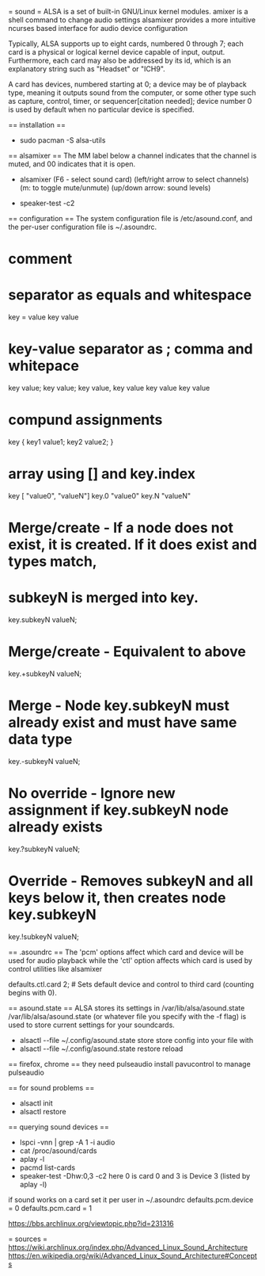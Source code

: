 = sound =
ALSA is a set of built-in GNU/Linux kernel modules.
amixer is a shell command to change audio settings
alsamixer provides a more intuitive ncurses based interface for audio device configuration

Typically, ALSA supports up to eight cards, numbered 0 through 7; each card is a physical or logical kernel device capable of input, output. Furthermore, each card may also be addressed by its id, which is an explanatory string such as "Headset" or "ICH9".

A card has devices, numbered starting at 0; a device may be of playback type, meaning it outputs sound from the computer, or some other type such as capture, control, timer, or sequencer[citation needed]; device number 0 is used by default when no particular device is specified.

== installation ==
* sudo pacman -S alsa-utils

== alsamixer ==
The MM label below a channel indicates that the channel is muted, and 00 indicates that it is open.
* alsamixer
(F6 - select sound card)
(left/right arrow to select channels)
(m: to toggle mute/unmute)
(up/down arrow: sound levels)

* speaker-test -c2

== configuration ==
The system configuration file is /etc/asound.conf, and the per-user configuration file is ~/.asoundrc.

# comment
# separator as equals and whitespace
key = value
key value
# key-value separator as ; comma and whitepace
key value; key value;
key value, key value
key value key value
# compund assignments
key { key1 value1;
      key2 value2; }
# array using [] and key.index
key [ "value0",
      "valueN"]
key.0 "value0"
key.N "valueN"
# Merge/create - If a node does not exist, it is created. If it does exist and types match,
# subkeyN is merged into key.
key.subkeyN valueN;

# Merge/create - Equivalent to above
key.+subkeyN valueN;

# Merge - Node key.subkeyN must already exist and must have same data type
key.-subkeyN valueN;

# No override - Ignore new assignment if key.subkeyN node already exists
key.?subkeyN valueN;

# Override - Removes subkeyN and all keys below it, then creates node key.subkeyN
key.!subkeyN valueN;

== .asoundrc ==
The 'pcm' options affect which card and device will be used for audio playback while the 'ctl' option affects which card is used by control utilities like alsamixer

defaults.ctl.card 2; # Sets default device and control to third card (counting begins with 0).

== asound.state ==
ALSA stores its settings in /var/lib/alsa/asound.state
/var/lib/alsa/asound.state (or whatever file you specify with the -f flag) is used to store current settings for your soundcards.

* alsactl --file ~/.config/asound.state store
store config into your file with
* alsactl --file ~/.config/asound.state restore
reload

== firefox, chrome ==
they need pulseaudio
install pavucontrol to manage pulseaudio

== for sound problems ==
* alsactl init
* alsactl restore

== querying sound devices ==
* lspci -vnn | grep -A 1 -i audio
* cat /proc/asound/cards
* aplay -l
* pacmd list-cards
* speaker-test -Dhw:0,3 -c2
here 0 is card 0 and 3 is Device 3 (listed by aplay -l)

if sound works on a card set it per user in ~/.asoundrc
defaults.pcm.device = 0
defaults.pcm.card = 1


https://bbs.archlinux.org/viewtopic.php?id=231316

= sources =
https://wiki.archlinux.org/index.php/Advanced_Linux_Sound_Architecture
https://en.wikipedia.org/wiki/Advanced_Linux_Sound_Architecture#Concepts
